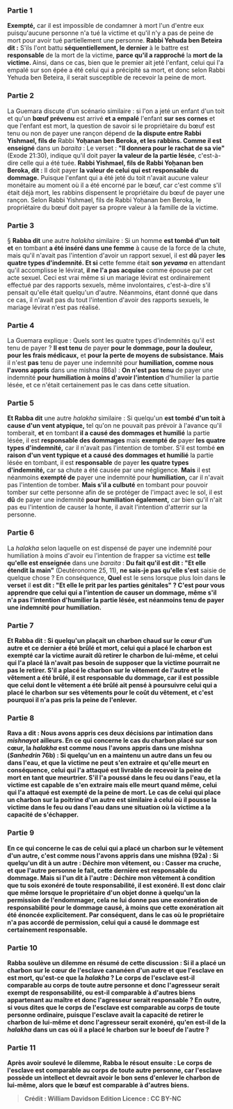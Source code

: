 
### Partie 1
<b>Exempté,</b> car il est impossible de condamner à mort l'un d'entre eux puisqu'aucune personne n'a tué la victime et qu'il n'y a pas de peine de mort pour avoir tué partiellement une personne. <b>Rabbi Yehuda ben Beteira dit :</b> S'ils l'ont battu <b>séquentiellement, le dernier</b> à le battre est <b>responsable</b> de la mort de la victime, <b>parce qu'il a rapproché</b> la <b>mort de la victime. </b> Ainsi, dans ce cas, bien que le premier ait jeté l'enfant, celui qui l'a empalé sur son épée a été celui qui a précipité sa mort, et donc selon Rabbi Yehuda ben Beteira, il serait susceptible de recevoir la peine de mort.

### Partie 2
La Guemara discute d'un scénario similaire : si l'on a jeté un enfant d'un toit et qu'un <b>bœuf prévenu</b> est arrivé <b>et a empalé</b> l'enfant <b>sur ses cornes</b> et que l'enfant est mort, la question de savoir si le propriétaire du bœuf est tenu ou non de payer une rançon dépend de <b>la dispute entre Rabbi Yishmael, fils de</b> Rabbi <b>Yoḥanan ben Beroka, et les rabbins. Comme il est enseigné</b> dans un <i>baraita</i> : Le verset : <b>"Il donnera pour le rachat de sa vie"</b> (Exode 21:30), indique qu'il doit payer <b>la valeur de la partie lésée</b>, c'est-à-dire celle qui a été tuée. <b>Rabbi Yishmael, fils de Rabbi Yoḥanan ben Beroka, dit :</b> Il doit payer <b>la valeur de celui qui est responsable du dommage.</b> Puisque l'enfant qui a été jeté du toit n'avait aucune valeur monétaire au moment où il a été encorné par le bœuf, car c'est comme s'il était déjà mort, les rabbins dispensent le propriétaire du bœuf de payer une rançon. Selon Rabbi Yishmael, fils de Rabbi Yoḥanan ben Beroka, le propriétaire du bœuf doit payer sa propre valeur à la famille de la victime.

### Partie 3
§ <b>Rabba dit</b> une autre <i>halakha</i> similaire : Si un homme <b>est tombé d'un toit et</b> en tombant <b>a été inséré dans une femme</b> à cause de la force de la chute, mais qu'il n'avait pas l'intention d'avoir un rapport sexuel, il est <b>dû</b> payer <b>les quatre types d'indemnité. Et si</b> cette femme était <b>son <i>yevama</i></b> en attendant qu'il accomplisse le lévirat, <b>il ne l'a pas acquise</b> comme épouse par cet acte sexuel. Ceci est vrai même si un mariage lévirat est ordinairement effectué par des rapports sexuels, même involontaires, c'est-à-dire s'il pensait qu'elle était quelqu'un d'autre. Néanmoins, étant donné que dans ce cas, il n'avait pas du tout l'intention d'avoir des rapports sexuels, le mariage lévirat n'est pas réalisé.

### Partie 4
La Guemara explique : Quels sont les quatre types d'indemnités qu'il est tenu de payer ? <b>Il est tenu</b> de payer <b>pour le dommage, pour la douleur, pour les frais médicaux,</b> et <b>pour la perte de moyens de subsistance. Mais</b> il n'est <b>pas</b> tenu de payer une indemnité pour <b>humiliation, comme nous l'avons appris</b> dans une mishna (86a) : <b>On n'est pas tenu</b> de payer une indemnité <b>pour humiliation à moins d'avoir l'intention</b> d'humilier la partie lésée, et ce n'était certainement pas le cas dans cette situation.

### Partie 5
<b>Et Rabba dit</b> une autre <i>halakha</i> similaire : Si quelqu'un <b>est tombé d'un toit à cause d'un vent atypique,</b> tel qu'on ne pouvait pas prévoir à l'avance qu'il tomberait, <b>et</b> en tombant <b>il a causé des dommages et humilié</b> la partie lésée, il est <b>responsable des dommages</b> mais <b>exempté de</b> payer <b>les quatre types d'indemnité,</b> car il n'avait pas l'intention de tomber. S'il est tombé <b>en raison d'un vent typique et a causé des dommages et humilié</b> la partie lésée en tombant, il est <b>responsable</b> de payer <b>les quatre types d'indemnité,</b> car sa chute a été causée par une négligence. <b>Mais</b> il est néanmoins <b>exempté de</b> payer une indemnité pour <b>humiliation,</b> car il n'avait pas l'intention de tomber. <b>Mais s'il a culbuté</b> en tombant pour pouvoir tomber sur cette personne afin de se protéger de l'impact avec le sol, il est <b>dû</b> de payer une indemnité <b>pour humiliation également,</b> car bien qu'il n'ait pas eu l'intention de causer la honte, il avait l'intention d'atterrir sur la personne.

### Partie 6
La <i>halakha</i> selon laquelle on est dispensé de payer une indemnité pour humiliation à moins d'avoir eu l'intention de frapper sa victime est <b>telle qu'elle est enseignée</b> dans une <i>baraita</i> : <b>Du fait qu'il est dit : "Et elle étendit la main"</b> (Deutéronome 25, 11), <b>ne sais-je pas qu'elle s'est</b> saisie de quelque chose ? En conséquence, <b>Quel</b> est le sens lorsque plus loin dans <b>le verset</b> il <b>est dit : "Et elle le prit par les parties génitales" ? C'est <b>pour vous apprendre que celui qui a l'intention de causer un dommage, même s'il n'a pas l'intention d'humilier</b> la partie lésée, est néanmoins tenu de payer une indemnité pour humiliation.

### Partie 7
<b>Et Rabba dit :</b> Si quelqu'un <b>plaçait</b> un <b>charbon chaud sur le cœur d'un autre et</b> ce dernier a été brûlé et <b>mort,</b> celui qui a placé le charbon est <b>exempté</b> car la victime aurait dû retirer le charbon de lui-même, et celui qui l'a placé là n'avait pas besoin de supposer que la victime pourrait ne pas le retirer. S'il a placé le charbon <b>sur</b> le <b>vêtement de l'autre et</b> le vêtement <b>a été brûlé,</b> il est <b>responsable</b> du dommage, car il est possible que celui dont le vêtement a été brûlé ait pensé à poursuivre celui qui a placé le charbon sur ses vêtements pour le coût du vêtement, et c'est pourquoi il n'a pas pris la peine de l'enlever.

### Partie 8
<b>Rava a dit : Nous avons appris ces deux</b> décisions par intimation dans <i>mishnayot</i> ailleurs. En ce qui concerne le cas du charbon placé <b>sur son cœur,</b> la <i>halakha</i> est <b>comme nous l'avons appris</b> dans une mishna (<i>Sanhedrin</i> 76b) : Si quelqu'un <b>en a maintenu un autre dans un feu ou dans l'eau, et que</b> la victime <b>ne peut s'en extraire et qu'elle meurt</b> en conséquence, celui qui l'a attaqué est <b>livrable</b> de recevoir la peine de mort en tant que meurtrier. S'il l'a <b>poussé dans le feu ou dans l'eau, et</b> la victime <b>est capable de s'en extraire mais elle meurt</b> quand même, celui qui l'a attaqué est <b>exempté</b> de la peine de mort. Le cas de celui qui place un charbon sur la poitrine d'un autre est similaire à celui où il pousse la victime dans le feu ou dans l'eau dans une situation où la victime a la capacité de s'échapper.

### Partie 9
En ce qui concerne le cas de celui qui a placé un charbon sur <b>le vêtement</b> d'un autre, c'est <b>comme nous l'avons appris</b> dans une mishna (92a) : Si quelqu'un dit à un autre : <b>Déchire mon vêtement,</b> ou : <b>Casser ma cruche,</b> et que l'autre personne le fait, cette dernière est <b>responsable</b> du dommage. Mais si l'un dit à l'autre : Déchire mon vêtement <b>à condition que</b> tu sois <b>exonéré</b> de toute responsabilité, il est <b>exonéré.</b> Il est donc clair que même lorsque le propriétaire d'un objet donne à quelqu'un la permission de l'endommager, cela ne lui donne pas une exonération de responsabilité pour le dommage causé, à moins que cette exonération ait été énoncée explicitement. Par conséquent, dans le cas où le propriétaire n'a pas accordé de permission, celui qui a causé le dommage est certainement responsable.

### Partie 10
<b>Rabba soulève un dilemme</b> en résumé de cette discussion : Si <b>il a placé un charbon sur le cœur</b> de l'<b>esclave cananéen</b> d'un autre et que l'esclave en est mort, <b>qu'est-ce que</b> la <i>halakha</i> ? Le corps de l'esclave est-il <b>comparable au corps</b> de toute autre personne et donc l'agresseur serait exempt de responsabilité, <b>ou</b> est-il <b>comparable</b> à d'autres <b>biens</b> appartenant au maître et donc l'agresseur serait responsable ? En outre, <b>si vous dites</b> que le corps de l'esclave est <b>comparable au corps</b> de toute personne ordinaire, puisque l'esclave avait la capacité de retirer le charbon de lui-même et donc l'agresseur serait exonéré, <b>qu'en est-il</b> de la <i>halakha</i> dans un cas où il a placé le charbon sur le <b>boeuf</b> de l'autre ?

### Partie 11
Après avoir soulevé le dilemme, Rabba <b>le résout ensuite :</b> Le corps de <b>l'esclave est comparable au corps</b> de toute autre personne, car l'esclave possède un intellect et devrait avoir le bon sens d'enlever le charbon de lui-même, alors que <b>le bœuf est comparable</b> à d'autres <b>biens.</b>

>Crédit : William Davidson Edition
>Licence : CC BY-NC